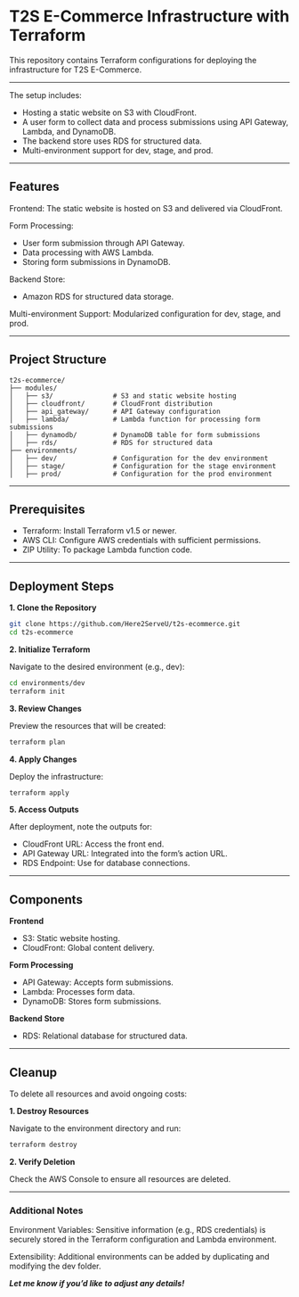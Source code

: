 # T2S E-Commerce Infrastructure with Terraform

This repository contains Terraform configurations for deploying the infrastructure for T2S E-Commerce. 

---
The setup includes:

- Hosting a static website on S3 with CloudFront.
- A user form to collect data and process submissions using API Gateway, Lambda, and DynamoDB.
- The backend store uses RDS for structured data.
- Multi-environment support for dev, stage, and prod.

---
## Features
Frontend: The static website is hosted on S3 and delivered via CloudFront.

Form Processing:
- User form submission through API Gateway.
- Data processing with AWS Lambda.
- Storing form submissions in DynamoDB.

Backend Store:
- Amazon RDS for structured data storage.

Multi-environment Support: Modularized configuration for dev, stage, and prod.

----
## Project Structure

```jpeg
t2s-ecommerce/
├── modules/
│   ├── s3/               # S3 and static website hosting
│   ├── cloudfront/       # CloudFront distribution
│   ├── api_gateway/      # API Gateway configuration
│   ├── lambda/           # Lambda function for processing form submissions
│   ├── dynamodb/         # DynamoDB table for form submissions
│   ├── rds/              # RDS for structured data
├── environments/
│   ├── dev/              # Configuration for the dev environment
│   ├── stage/            # Configuration for the stage environment
│   ├── prod/             # Configuration for the prod environment
```

---
## Prerequisites
- Terraform: Install Terraform v1.5 or newer.
- AWS CLI: Configure AWS credentials with sufficient permissions.
- ZIP Utility: To package Lambda function code.

---
## Deployment Steps

**1. Clone the Repository**

```bash
git clone https://github.com/Here2ServeU/t2s-ecommerce.git
cd t2s-ecommerce
```

**2. Initialize Terraform**

Navigate to the desired environment (e.g., dev):

```bash
cd environments/dev
terraform init
```

**3. Review Changes**

Preview the resources that will be created:
```bash
terraform plan
``` 

**4. Apply Changes**

Deploy the infrastructure:
```bash
terraform apply
```

**5. Access Outputs**

After deployment, note the outputs for:
- CloudFront URL: Access the front end.
- API Gateway URL: Integrated into the form’s action URL.
- RDS Endpoint: Use for database connections.

---
## Components

**Frontend**
- S3: Static website hosting.
- CloudFront: Global content delivery.

**Form Processing**
- API Gateway: Accepts form submissions.
- Lambda: Processes form data.
- DynamoDB: Stores form submissions.

**Backend Store**
- RDS: Relational database for structured data.

---
## Cleanup

To delete all resources and avoid ongoing costs:

**1. Destroy Resources**

Navigate to the environment directory and run:
```bash
terraform destroy
```

**2. Verify Deletion**

Check the AWS Console to ensure all resources are deleted.

---
### Additional Notes

Environment Variables: Sensitive information (e.g., RDS credentials) is securely stored in the Terraform configuration and Lambda environment.

Extensibility: Additional environments can be added by duplicating and modifying the dev folder.

***Let me know if you’d like to adjust any details!***
